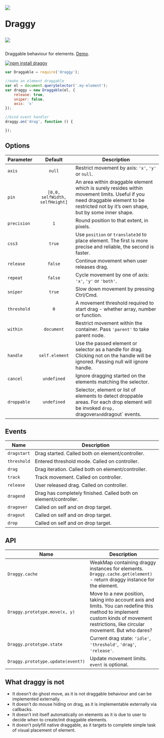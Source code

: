 <h1>
<img src="https://cdn.rawgit.com/dfcreative/draggy/design/logo.png"/>

Draggy

<a href="/license"><img src="https://img.shields.io/npm/l/draggy.svg"/></a>
</h1>


Draggable behaviour for elements. [Demo](https://dfcreative.github.io/draggy).


[![npm install draggy](https://nodei.co/npm/draggy.png?mini=true)](https://npmjs.org/package/draggy)

```js
var Draggable = require('draggy');

//make an element draggable
var el = document.querySelector('.my-element');
var draggy = new Draggable(el, {
	release: true,
	sniper: false,
	axis: 'x'
});

//bind event handler
draggy.on('drag', function () {

});
```


## Options

| Parameter | Default | Description |
|---|:---:|---|
| `axis` | `null` | Restrict movement by axis: `'x'`, `'y'` or `null`. |
| `pin` | `[0,0, selfWidth, selfHeight]` | An area within draggable element which is surely resides within movement limits. Useful if you need draggable element to be restricted not by it’s own shape, but by some inner shape. |
| `precision` | `1` | Round position to that extent, in pixels. |
| `css3` | `true` | Use `position` or `translate3d` to place element. The first is more precise and reliable, the second is faster. |
| `release` | `false` | Continue movement when user releases drag. |
| `repeat` | `false` | Cycle movement by one of axis: `'x'`, `'y'` or `'both'`. |
| `sniper` | `true` | Slow down movement by pressing Ctrl/Cmd. |
| `threshold` | `0` | A movement threshold required to start drag - whether array, number or function. |
| `within` | `document` | Restrict movement within the container. Pass `'parent'` to take parent node. |
| `handle` | `self.element` | Use the passed element or selector as a handle for drag. Clicking not on the handle will be ignored. Passing null will ignore handle. |
| `cancel` | `undefined` | Ignore dragging started on the elements matching the selector. |
| `droppable` | `undefined` | Selector, element or list of elements to detect droppable areas. For each drop element will be invoked `drop, `dragover` and `dragout` events. |


## Events

| Name | Description |
|---|---|
| `dragstart` | Drag started. Called both on element/controller. |
| `threshold` | Entered threshold mode. Called on controller. |
| `drag` | Drag iteration. Called both on element/controller. |
| `track` | Track movement. Called on controller. |
| `release` | User released drag. Called on controller. |
| `dragend` | Drag has completely finished. Called both on element/controller. |
| `dragover` |  Called on self and on drop target. |
| `dragout` |  Called on self and on drop target. |
| `drop` |  Called on self and on drop target. |


## API

| Name | Description |
|---|---|
| `Draggy.cache` | WeakMap containing draggy instances for elements. `Draggy.cache.get(element)` - return draggy instance for the element. |
| `Draggy.prototype.move(x, y)` | Move to a new position, taking into account axis and limits. You can redefine this method to implement custom kinds of movement restrictions, like circular movement. But who dares? |
| `Draggy.prototype.state` | Current drag state: `'idle'`, `'threshold'`, `'drag'`, `'release'`. |
| `Draggy.prototype.update(event?)` | Update movement limits. `event` is optional. |



## What draggy is not

* It doesn’t do ghost move, as it is not draggable behaviour and can be implemented externally.
* It doesn’t do mouse hiding on drag, as it is implementable externally via callbacks.
* It doesn’t init itself automatically on elements as it is due to user to decide when to create/init draggable elements.
* It doesn’t polyfill native draggable, as it targets to complete simple task of visual placement of element.
